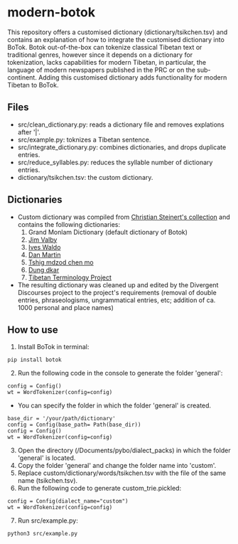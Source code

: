 # modern-botok
This repository offers a customised dictionary (dictionary/tsikchen.tsv) and contains an explanation of how to integrate the customised dictionary into BoTok.
Botok out-of-the-box can tokenize classical Tibetan text or traditional genres, however since it depends on a dictionary for tokenization, lacks capabilities for modern Tibetan, in particular, the language of modern newspapers published in the PRC or on the sub-continent. Adding this customised dictionary adds functionality for modern Tibetan to BoTok.

## Files 
- src/clean_dictionary.py: reads a dictionary file and removes explations after '|'.
- src/example.py: toknizes a Tibetan sentence.
- src/integrate_dictionary.py: combines dictionaries, and drops duplicate entries.
- src/reduce_syllables.py: reduces the syllable number of dictionary entries.
- dictionary/tsikchen.tsv: the custom dictionary.

## Dictionaries 
- Custom dictionary was compiled from [Christian Steinert's collection](https://github.com/christiansteinert/tibetan-dictionary/tree/master/_input/dictionaries/public) and contains the following dictionaries: 
  1. Grand Monlam Dictionary (default dictionary of Botok)
  2. [Jim Valby](https://github.com/christiansteinert/tibetan-dictionary/blob/master/_input/dictionaries/public/07-JimValby)
  2. [Ives Waldo](https://github.com/christiansteinert/tibetan-dictionary/blob/master/_input/dictionaries/public/08-IvesWaldo)
  3. [Dan Martin](https://github.com/christiansteinert/tibetan-dictionary/blob/master/_input/dictionaries/public/09-DanMartin)
  4. [Tshig mdzod chen mo](https://github.com/christiansteinert/tibetan-dictionary/blob/master/_input/dictionaries/public/25-tshig-mdzod-chen-mo-Tib)
  5. [Dung dkar](https://github.com/christiansteinert/tibetan-dictionary/blob/master/_input/dictionaries/public/34-dung-dkar-tshig-mdzod-chen-mo-Tib)
  6. [Tibetan Terminology Project](https://github.com/christiansteinert/tibetan-dictionary/blob/master/_input/dictionaries/public/48-TibTermProject
)
- The resulting dictionary was cleaned up and edited by the Divergent Discourses project to the project's requirements (removal of double entries, phraseologisms, ungrammatical entries, etc; addition of ca. 1000 personal and place names)
 
## How to use
1. Install BoTok in terminal:
```
pip install botok
```
2. Run the following code in the console to generate the folder 'general':
```
config = Config()
wt = WordTokenizer(config=config)
```
* You can specify the folder in which the folder 'general' is created.
```
base_dir = '/your/path/dictionary'
config = Config(base_path= Path(base_dir))
config = Config()
wt = WordTokenizer(config=config)
```
3. Open the directory (/Documents/pybo/dialect_packs) in which the folder 'general' is located. 
4. Copy the folder 'general' and change the folder name into 'custom'.
5. Replace custom/dictionary/words/tsikchen.tsv with the file of the same name (tsikchen.tsv).
6. Run the following code to generate custom_trie.pickled:
```
config = Config(dialect_name="custom")
wt = WordTokenizer(config=config)
```
7. Run src/example.py:
```
python3 src/example.py
```
